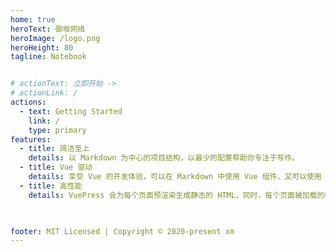 ```yaml
---
home: true
heroText: 御坂网络
heroImage: /logo.png
heroHeight: 80
tagline: Notebook


# actionText: 立即开始 ->
# actionLink: /
actions:
  - text: Getting Started
    link: /
    type: primary
features:
  - title: 简洁至上
    details: 以 Markdown 为中心的项目结构，以最少的配置帮助你专注于写作。
  - title: Vue 驱动
    details: 享受 Vue 的开发体验，可以在 Markdown 中使用 Vue 组件，又可以使用 Vue 来开发自定义主题。
  - title: 高性能
    details: VuePress 会为每个页面预渲染生成静态的 HTML，同时，每个页面被加载的时候，将作为 SPA 运行。


  
footer: MIT Licensed | Copyright © 2020-present xm
---
```

